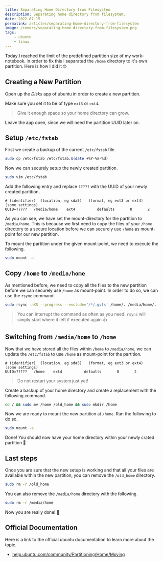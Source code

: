 ```yaml
---
title: Separating Home Directory from Filesystem
description: Separating home directory from filesystem.
date: 2022-07-15
permalink: articles/separating-home-directory-from-filesystem
image: /covers/separating-home-directory-from-filesystem.png
tags: 
    - ubuntu
    - linux
---
```


Today I reached the limit of the predefined partition size of my work-notebook. In order to fix this I separated the `/home` directory to it's own partition. Here is how I did it 🤓

<!-- more -->

## Creating a New Partition 

Open up the *Disks* app of ubuntu in order to create a new partition.

Make sure you set it to be of type `ext3` or `ext4`.

> Give it enough space so your home directory can grow.

Leave the app open, since we will need the partition UUID later on.

## Setup `/etc/fstab`

First we create a backup of the current `/etc/fstab` file.

```bash
sudo cp /etc/fstab /etc/fstab.$(date +%Y-%m-%d)
```

Now we can securely setup the newly created partition.

```bash
sudo vim /etc/fstab
```

Add the following entry and replace `?????` with the UUID of your newly created partition.

```
# (identifier)  (location, eg sda5)   (format, eg ext3 or ext4)      (some settings) 
UUID=?????   /media/home    ext4          defaults       0       2 
```

As you can see, we have set the mount-directory for the partition to `/media/home`. This is because we first need to copy the files of your `/home` directory to a secure location before we can securely use `/home` as mount-point for our new partition.

To mount the partition under the given mount-point, we need to execute the following.

```bash
sudo mount -a 
```

## Copy `/home` to `/media/home`

As mentioned before, we need to copy all the files to the new partition before we can securely use `/home` as mount-point. In order to do so, we can use the `rsync` command.

```bash
sudo rsync -aXS --progress --exclude='/*/.gvfs' /home/. /media/home/.
```

> You can interrupt the command as often as you need. `rsync` will simply start where it left if executed again 👍

## Switching from `/media/home` to `/home`

Now that we have stored all the files within `/home` to `/media/home`, we can update the `/etc/fstab` to use `/home` as mount-point for the partition.

```
# (identifier)  (location, eg sda5)   (format, eg ext3 or ext4)      (some settings) 
UUID=?????   /home    ext4          defaults       0       2 
```

> Do not restart your system just yet!

Create a backup of your home directory and create a replacement with the following command.

```bash
cd / && sudo mv /home /old_home && sudo mkdir /home
```

Now we are ready to mount the new partition at `/home`. Run the following to do so.

```bash
sudo mount -a
```

Done! You should now have your home directory within your newly crated partition 💪

## Last steps

Once you are sure that the new setup is working and that all your files are available within the new partition, you can remove the `/old_home` directory.

```bash
sudo rm -r /old_home
```

You can also remove the `/media/home` directory with the following.

```bash
sudo rm -r /media/home
```

Now you are really done! 🥳

## Official Documentation

Here is a link to the official ubuntu documentation to learn more about the topic.

* [help.ubuntu.com/community/Partitioning/Home/Moving](https://help.ubuntu.com/community/Partitioning/Home/Moving)